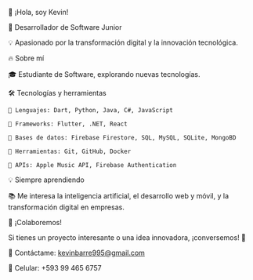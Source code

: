 👋 ¡Hola, soy Kevin!

  🚀 Desarrollador de Software Junior
  
  💡 Apasionado por la transformación digital y la innovación tecnológica. 

🔥 Sobre mí

  🎓 Estudiante de Software, explorando nuevas tecnologías.


🛠️ Tecnologías y herramientas

    🔹 Lenguajes: Dart, Python, Java, C#, JavaScript
    
    🔹 Frameworks: Flutter, .NET, React 
    
    🔹 Bases de datos: Firebase Firestore, SQL, MySQL, SQLite, MongoBD
    
    🔹 Herramientas: Git, GitHub, Docker
    
    🔹 APIs: Apple Music API, Firebase Authentication

💡 Siempre aprendiendo

📚 Me interesa la inteligencia artificial, el desarrollo web y móvil, y la transformación digital en empresas.

🤝 ¡Colaboremos!

Si tienes un proyecto interesante o una idea innovadora, ¡conversemos! 🚀

📩 Contáctame: kevinbarre995@gmail.com 

📲 Celular: +593 99 465 6757
